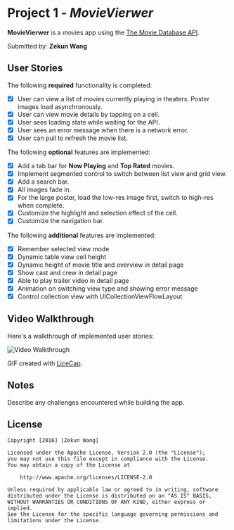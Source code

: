 # Project 1 - *MovieVierwer*

**MovieVierwer** is a movies app using the [The Movie Database API](http://docs.themoviedb.apiary.io/#).

Submitted by: **Zekun Wang**

## User Stories

The following **required** functionality is completed:

- [x] User can view a list of movies currently playing in theaters. Poster images load asynchronously.
- [x] User can view movie details by tapping on a cell.
- [x] User sees loading state while waiting for the API.
- [x] User sees an error message when there is a network error.
- [x] User can pull to refresh the movie list.

The following **optional** features are implemented:

- [x] Add a tab bar for **Now Playing** and **Top Rated** movies.
- [x] Implement segmented control to switch between list view and grid view.
- [x] Add a search bar.
- [x] All images fade in.
- [x] For the large poster, load the low-res image first, switch to high-res when complete.
- [x] Customize the highlight and selection effect of the cell.
- [x] Customize the navigation bar.

The following **additional** features are implemented:

- [x] Remember selected view mode
- [x] Dynamic table view cell height
- [x] Dynamic height of movie title and overview in detail page
- [x] Show cast and crew in detail page
- [x] Able to play trailer video in detail page
- [x] Animation on switching view type and showing error message
- [x] Control collection view with UICollectionViewFlowLayout

## Video Walkthrough

Here's a walkthrough of implemented user stories:

![Video Walkthrough](MovieVierwer_v1.gif)

GIF created with [LiceCap](http://www.cockos.com/licecap/).

## Notes

Describe any challenges encountered while building the app.

## License

    Copyright [2016] [Zekun Wang]

    Licensed under the Apache License, Version 2.0 (the "License");
    you may not use this file except in compliance with the License.
    You may obtain a copy of the License at

        http://www.apache.org/licenses/LICENSE-2.0

    Unless required by applicable law or agreed to in writing, software
    distributed under the License is distributed on an "AS IS" BASIS,
    WITHOUT WARRANTIES OR CONDITIONS OF ANY KIND, either express or implied.
    See the License for the specific language governing permissions and
    limitations under the License.
